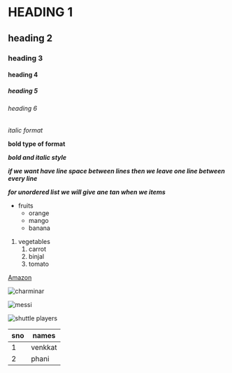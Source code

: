 # HEADING 1
## heading 2
### heading 3
#### heading 4
##### heading 5
###### heading 6
*italic format*

**bold type of format**

***bold and italic style***

***if we want have line space between lines then we leave one line between every line***

***for unordered list we will give ane tan when we items***
* fruits
  * orange
  * mango
  * banana

1. vegetables
    1. carrot
    2. binjal
    3. tomato

[Amazon](https://www.amazon.in/?tag=admpdesktopin-21&ref=pd_sl_a317866956IN2021120111)

![charminar](https://images.unsplash.com/photo-1551161242-b5af797b7233?ixlib=rb-1.2.1&ixid=MnwxMjA3fDB8MHxzZWFyY2h8MXx8Y2hhcm1pbmFyJTJDJTIwaHlkZXJhYmFkJTJDJTIwaW5kaWF8ZW58MHx8MHx8&w=1000&q=80)

![messi](https://static.independent.co.uk/2021/09/22/12/c79629e4057e2589cf8bba45ed61cbb0Y29udGVudHNlYXJjaGFwaSwxNjMyMzk2NTc4-2.62535583.jpg?width=982&height=726&auto=webp&quality=75)

![shuttle players](https://theindianwire.com/wp-content/uploads/2018/08/badminton-india.jpg)

sno|names
-|-
1|venkkat
2|phani
